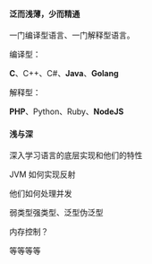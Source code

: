 #### 泛而浅薄，少而精通

一门编译型语言、一门解释型语言。

编译型：

**C**、C++、C#、**Java**、**Golang**

解释型：

**PHP**、Python、Ruby、**NodeJS**



#### 浅与深

深入学习语言的底层实现和他们的特性

JVM 如何实现反射

他们如何处理并发

弱类型强类型、泛型伪泛型

内存控制？

等等等等